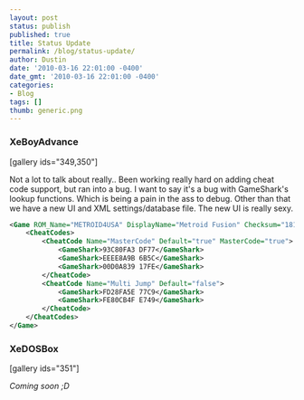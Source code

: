 ```yaml
---
layout: post
status: publish
published: true
title: Status Update
permalink: /blog/status-update/
author: Dustin
date: '2010-03-16 22:01:00 -0400'
date_gmt: '2010-03-16 22:01:00 -0400'
categories:
- Blog
tags: []
thumb: generic.png
---
```

### XeBoyAdvance

[gallery ids="349,350"]

Not a lot to talk about really.. Been working really hard on adding cheat code
support, but ran into a bug. I want to say it's a bug with GameShark's lookup
functions. Which is being a pain in the ass to debug. Other than that we have a
new UI and XML settings/database file. The new UI is really sexy.

```xml
<Game ROM_Name="METROID4USA" DisplayName="Metroid Fusion" Checksum="1819625372" LastPlayed="0" TimesPlayed="1" Type="GBA" Favorite="true">
    <CheatCodes>
        <CheatCode Name="MasterCode" Default="true" MasterCode="true">
            <GameShark>93C80FA3 DF77</GameShark>
            <GameShark>EEEE8A9B 6B5C</GameShark>
            <GameShark>00D0A839 17FE</GameShark>
        </CheatCode>
        <CheatCode Name="Multi Jump" Default="false">
            <GameShark>FD28FA5E 77C9</GameShark>
            <GameShark>FE80CB4F E749</GameShark>
        </CheatCode>
    </CheatCodes>
</Game>  
```

### XeDOSBox

[gallery ids="351"]

_Coming soon ;D_
